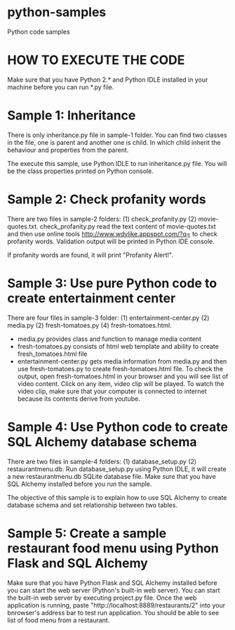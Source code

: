 # python-samples
Python code samples



# HOW TO EXECUTE THE CODE

Make sure that you have Python 2.* and Python IDLE installed in your machine before you can run *.py file.




# Sample 1: Inheritance

There is only inheritance.py file in sample-1 folder. You can find two classes in the file, one is parent and another one is child. In which child inherit the behaviour and properties from the parent.

The execute this sample, use Python IDLE to run inheritance.py file. You will be the class properties printed on Python console.



# Sample 2: Check profanity words

There are two files in sample-2 folders: (1) check_profanity.py (2) movie-quotes.txt. check_profanity.py read the text content of movie-quotes.txt and then use online tools http://www.wdylike.appspot.com/?q= to check profanity words. Validation output will be printed in Python IDE console.

If profanity words are found, it will print "Profanity Alert!".



# Sample 3: Use pure Python code to create entertainment center

There are four files in sample-3 folder: (1) entertainment-center.py (2) media.py (2) fresh-tomatoes.py (4) fresh-tomatoes.html.
- media.py provides class and function to manage media content
- fresh-tomatoes.py consists of html web template and ability to create fresh_tomatoes.html file
- entertainment-center.py gets media information from media.py and then use fresh-tomatoes.py to create fresh-tomatoes.html file. To check the output, open fresh-tomatoes.html in your browser and you will see list of video content. Click on any item, video clip will be played. To watch the video clip, make sure that your computer is connected to internet because its contents derive from youtube.


# Sample 4: Use Python code to create SQL Alchemy database schema

There are two files in sample-4 folders: (1) database_setup.py (2) restaurantmenu.db. Run database_setup.py using Python IDLE, it will create a new restaurantmenu.db SQLite database file. Make sure that you have SQL Alchemy installed before you run the sample.

The objective of this sample is to explain how to use SQL Alchemy to create database schema and set relationship between two tables.



# Sample 5: Create a sample restaurant food menu using Python Flask and SQL Alchemy

Make sure that you have Python Flask and SQL Alchemy installed before you can start the web server (Python's built-in web server). You can start the built-in web server by executing project.py file. Once the web application is running, paste "http://localhost:8889/restaurants/2" into your bnrowser's address bar to test run application. You should be able to see list of food menu from a restaurant.
